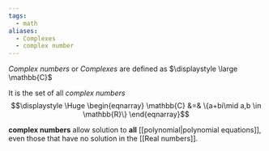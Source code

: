 ```yaml
---
tags:
  - math
aliases:
  - Complexes
  - complex number
---
```

*Complex numbers* or *Complexes* are defined as $\displaystyle \large \mathbb{C}$

It is the set of all *complex numbers*
$$\displaystyle \Huge \begin{eqnarray} 
\mathbb{C} &=& \{a+bi\mid a,b \in \mathbb{R}\}
\end{eqnarray}$$

**complex numbers** allow solution to **all** [[polynomial|polynomial equations]], even those that have no solution in the [[Real numbers]].
